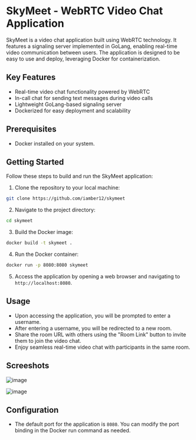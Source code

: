 # SkyMeet - WebRTC Video Chat Application
SkyMeet is a video chat application built using WebRTC technology. It features a signaling server implemented in GoLang, enabling real-time video communication between users. The application is designed to be easy to use and deploy, leveraging Docker for containerization.

## Key Features
- Real-time video chat functionality powered by WebRTC
- In-call chat for sending text messages during video calls
- Lightweight GoLang-based signaling server
- Dockerized for easy deployment and scalability

## Prerequisites
- Docker installed on your system.

## Getting Started

Follow these steps to build and run the SkyMeet application:

1. Clone the repository to your local machine:
```bash
git clone https://github.com/iamber12/skymeet
```

2. Navigate to the project directory:
```bash
cd skymeet
```

3. Build the Docker image:
```bash
docker build -t skymeet .
```

4. Run the Docker container:
```bash
docker run -p 8080:8080 skymeet
```


5. Access the application by opening a web browser and navigating to `http://localhost:8080`.

## Usage
- Upon accessing the application, you will be prompted to enter a username.
- After entering a username, you will be redirected to a new room.
- Share the room URL with others using the "Room Link" button to invite them to join the video chat.
- Enjoy seamless real-time video chat with participants in the same room.

## Screeshots
![image](https://github.com/iamber12/skymeet/assets/26606211/327597af-c8d1-4287-828e-2da9d2b4d3d4)

![image](https://github.com/iamber12/skymeet/assets/26606211/e3f660d8-6790-4e1e-bb8a-c49fdc7204a3)


## Configuration
- The default port for the application is `8080`. You can modify the port binding in the Docker run command as needed.
